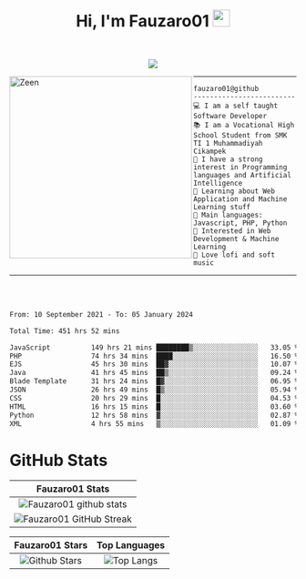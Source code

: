 <h1 align="center">
Hi, I'm Fauzaro01
  <img src="https://media.giphy.com/media/hvRJCLFzcasrR4ia7z/giphy.gif" width="30"></h1>
<br/>

<p align="center">
  <a href="https://github.com/DenverCoder1/readme-typing-svg">
    <img src="https://readme-typing-svg.herokuapp.com?lines=Chill%20and%20Coding;Full+Stack+Web+Developer;Student;Software%20Develover;Always%20learning%20new%20things&center=true&width=380&height=45"></a>
</p>

<img align="left" src="https://media.tenor.com/LNrMsLTFICEAAAAi/elysia.gif" alt="Zeen" width="320" height="320" />
<hr>

```
fauzaro01@github
-------------------------
💻 I am a self taught Software Developer
📚 I am a Vocational High School Student from SMK TI 1 Muhammadiyah Cikampek
📝 I have a strong interest in Programming languages and Artificial Intelligence
🌱 Learning about Web Application and Machine Learning stuff
🌟 Main languages: Javascript, PHP, Python
🚩 Interested in Web Development & Machine Learning
🎵 Love lofi and soft music 
```

<hr>
<br>
<br>
<div align="left">
<!--START_SECTION:waka-->

```txt
From: 10 September 2021 - To: 05 January 2024

Total Time: 451 hrs 52 mins

JavaScript          149 hrs 21 mins ████████▒░░░░░░░░░░░░░░░░   33.05 %
PHP                 74 hrs 34 mins  ████░░░░░░░░░░░░░░░░░░░░░   16.50 %
EJS                 45 hrs 30 mins  ██▓░░░░░░░░░░░░░░░░░░░░░░   10.07 %
Java                41 hrs 45 mins  ██▒░░░░░░░░░░░░░░░░░░░░░░   09.24 %
Blade Template      31 hrs 24 mins  █▓░░░░░░░░░░░░░░░░░░░░░░░   06.95 %
JSON                26 hrs 49 mins  █▒░░░░░░░░░░░░░░░░░░░░░░░   05.94 %
CSS                 20 hrs 29 mins  █░░░░░░░░░░░░░░░░░░░░░░░░   04.53 %
HTML                16 hrs 15 mins  █░░░░░░░░░░░░░░░░░░░░░░░░   03.60 %
Python              12 hrs 58 mins  ▓░░░░░░░░░░░░░░░░░░░░░░░░   02.87 %
XML                 4 hrs 55 mins   ▒░░░░░░░░░░░░░░░░░░░░░░░░   01.09 %
```

<!--END_SECTION:waka-->
</div>

# GitHub Stats

|                                                            Fauzaro01 Stats                                                            |
| :--------------------------------------------------------------------------------------------------------------------------------------------: |
|        ![Fauzaro01 github stats](https://github-readme-stats.vercel.app/api?username=Fauzaro01&show_icons=true&theme=algolia)        |
|              ![Fauzaro01 GitHub Streak](https://github-readme-streak-stats.herokuapp.com/?user=Fauzaro01&theme=algolia)              |

|                                                                                              Fauzaro01 Stars                                                                                              |                                                           Top Languages                                                           |
| :----------------------------------------------------------------------------------------------------------------------------------------------------------------------------------------------------------------: | :-------------------------------------------------------------------------------------------------------------------------------: |
| ![Github Stars](https://github-readme-stats.vercel.app/api?username=Fauzaro01&show_icons=true&locale=en&count_private=true&hide_rank=true&custom_title=My%20GitHub%20Stats&disable_animations=true&theme=algolia) | ![Top Langs](https://github-readme-stats.vercel.app/api/top-langs/?username=Fauzaro01&langs_count=8&theme=algolia&layout=compact) |

